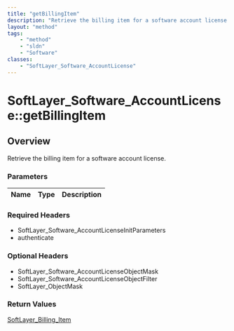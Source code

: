 ```yaml
---
title: "getBillingItem"
description: "Retrieve the billing item for a software account license."
layout: "method"
tags:
    - "method"
    - "sldn"
    - "Software"
classes:
    - "SoftLayer_Software_AccountLicense"
---
```

# SoftLayer_Software_AccountLicense::getBillingItem
## Overview 
Retrieve the billing item for a software account license.

### Parameters 
|Name | Type | Description |
| --- | --- | --- |


### Required Headers
* SoftLayer_Software_AccountLicenseInitParameters
* authenticate

### Optional Headers
* SoftLayer_Software_AccountLicenseObjectMask
* SoftLayer_Software_AccountLicenseObjectFilter
* SoftLayer_ObjectMask

### Return Values
<a href='/reference/datatypes/SoftLayer_Billing_Item'>SoftLayer_Billing_Item </a>
